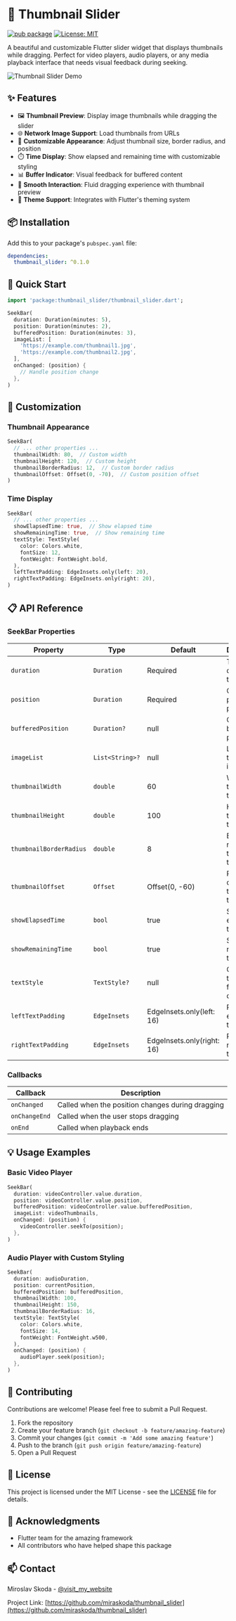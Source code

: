 # 🎯 Thumbnail Slider

[![pub package](https://img.shields.io/pub/v/thumbnail_slider.svg)](https://pub.dev/packages/thumbnail_slider)
[![License: MIT](https://img.shields.io/badge/License-MIT-yellow.svg)](https://opensource.org/licenses/MIT)

A beautiful and customizable Flutter slider widget that displays thumbnails while dragging. Perfect for video players, audio players, or any media playback interface that needs visual feedback during seeking.

![Thumbnail Slider Demo](https://raw.githubusercontent.com/miraskoda/thumbnail_slider/main/assets/demo.gif)

## ✨ Features

- 🖼️ **Thumbnail Preview**: Display image thumbnails while dragging the slider
- 🌐 **Network Image Support**: Load thumbnails from URLs
- 🎨 **Customizable Appearance**: Adjust thumbnail size, border radius, and position
- ⏱️ **Time Display**: Show elapsed and remaining time with customizable styling
- 📊 **Buffer Indicator**: Visual feedback for buffered content
- 🎯 **Smooth Interaction**: Fluid dragging experience with thumbnail preview
- 🎨 **Theme Support**: Integrates with Flutter's theming system

## 📦 Installation

Add this to your package's `pubspec.yaml` file:

```yaml
dependencies:
  thumbnail_slider: ^0.1.0
```

## 🚀 Quick Start

```dart
import 'package:thumbnail_slider/thumbnail_slider.dart';

SeekBar(
  duration: Duration(minutes: 5),
  position: Duration(minutes: 2),
  bufferedPosition: Duration(minutes: 3),
  imageList: [
    'https://example.com/thumbnail1.jpg',
    'https://example.com/thumbnail2.jpg',
  ],
  onChanged: (position) {
    // Handle position change
  },
)
```

## 🎨 Customization

### Thumbnail Appearance

```dart
SeekBar(
  // ... other properties ...
  thumbnailWidth: 80,  // Custom width
  thumbnailHeight: 120,  // Custom height
  thumbnailBorderRadius: 12,  // Custom border radius
  thumbnailOffset: Offset(0, -70),  // Custom position offset
)
```

### Time Display

```dart
SeekBar(
  // ... other properties ...
  showElapsedTime: true,  // Show elapsed time
  showRemainingTime: true,  // Show remaining time
  textStyle: TextStyle(
    color: Colors.white,
    fontSize: 12,
    fontWeight: FontWeight.bold,
  ),
  leftTextPadding: EdgeInsets.only(left: 20),
  rightTextPadding: EdgeInsets.only(right: 20),
)
```

## 📋 API Reference

### SeekBar Properties

| Property | Type | Default | Description |
|----------|------|---------|-------------|
| `duration` | `Duration` | Required | Total duration of the media |
| `position` | `Duration` | Required | Current playback position |
| `bufferedPosition` | `Duration?` | null | Current buffered position |
| `imageList` | `List<String>?` | null | List of thumbnail image URLs |
| `thumbnailWidth` | `double` | 60 | Width of the thumbnail |
| `thumbnailHeight` | `double` | 100 | Height of the thumbnail |
| `thumbnailBorderRadius` | `double` | 8 | Border radius of the thumbnail |
| `thumbnailOffset` | `Offset` | Offset(0, -60) | Position offset of the thumbnail |
| `showElapsedTime` | `bool` | true | Show elapsed time |
| `showRemainingTime` | `bool` | true | Show remaining time |
| `textStyle` | `TextStyle?` | null | Custom text style for time displays |
| `leftTextPadding` | `EdgeInsets` | EdgeInsets.only(left: 16) | Padding for elapsed time |
| `rightTextPadding` | `EdgeInsets` | EdgeInsets.only(right: 16) | Padding for remaining time |

### Callbacks

| Callback | Description |
|----------|-------------|
| `onChanged` | Called when the position changes during dragging |
| `onChangeEnd` | Called when the user stops dragging |
| `onEnd` | Called when playback ends |

## 💡 Usage Examples

### Basic Video Player

```dart
SeekBar(
  duration: videoController.value.duration,
  position: videoController.value.position,
  bufferedPosition: videoController.value.bufferedPosition,
  imageList: videoThumbnails,
  onChanged: (position) {
    videoController.seekTo(position);
  },
)
```

### Audio Player with Custom Styling

```dart
SeekBar(
  duration: audioDuration,
  position: currentPosition,
  bufferedPosition: bufferedPosition,
  thumbnailWidth: 100,
  thumbnailHeight: 150,
  thumbnailBorderRadius: 16,
  textStyle: TextStyle(
    color: Colors.white,
    fontSize: 14,
    fontWeight: FontWeight.w500,
  ),
  onChanged: (position) {
    audioPlayer.seek(position);
  },
)
```

## 🤝 Contributing

Contributions are welcome! Please feel free to submit a Pull Request.

1. Fork the repository
2. Create your feature branch (`git checkout -b feature/amazing-feature`)
3. Commit your changes (`git commit -m 'Add some amazing feature'`)
4. Push to the branch (`git push origin feature/amazing-feature`)
5. Open a Pull Request

## 📝 License

This project is licensed under the MIT License - see the [LICENSE](LICENSE) file for details.

## 🙏 Acknowledgments

- Flutter team for the amazing framework
- All contributors who have helped shape this package

## 📫 Contact

Miroslav Skoda - [@visit_my_website](https://www.miroslavskoda.cz/)

Project Link: [https://github.com/miraskoda/thumbnail_slider](https://github.com/miraskoda/thumbnail_slider) 